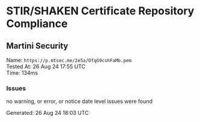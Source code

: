 # STIR/SHAKEN Certificate Repository Compliance

## Martini Security

Name: `https://p.mtsec.me/2e5a/OfqG9cshFaMb.pem`\
Tested At: 26 Aug 24 17:55 UTC\
Time: 134ms

### Issues

no warning, or error, or notice date level issues were found

Generated: 26 Aug 24 18:03 UTC